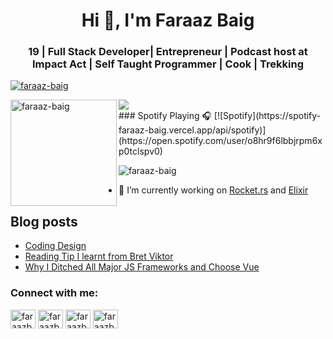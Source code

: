 <h1 align="center">Hi 👋, I'm Faraaz Baig</h1>
<h3 align="center">19 | Full Stack Developer| Entrepreneur | Podcast host at Impact Act | Self Taught Programmer | Cook | Trekking</h3>

<p align="left"> <a href="https://github.com/ryo-ma/github-profile-trophy"><img src="https://github-profile-trophy.vercel.app/?username=faraaz-baig&theme=onedark&margin-w=15&margin-h=15&column=7" alt="faraaz-baig" /></a> </p>

<div>
<img height="170" align="left" src="https://github-readme-stats.vercel.app/api?username=faraaz-baig&count_private=true&include_all_commits=true&theme=onedark" alt="faraaz-baig" />
<img src="https://github-readme-stats.vercel.app/api/top-langs/?username=faraaz-baig&layout=compact&theme=onedark&langs_count=15" />
</div>
### Spotify Playing 🎧
[![Spotify](https://spotify-faraaz-baig.vercel.app/api/spotify)](https://open.spotify.com/user/o8hr9f6lbbjrpm6xp0tclspv0)

<br/>

<p align="left"> <img src="https://komarev.com/ghpvc/?username=faraaz-baig&label=Profile%20views&color=0e75b6&style=flat" alt="faraaz-baig" /> </p>

- 🔭 I’m currently working on [Rocket.rs](https://www.rust-lang.org) and [Elixir](https://elixir-lang.org/)

## Blog posts
<!-- BLOG-POST-LIST:START -->
- [Coding Design](https://faraazbaig.com/coding-design)
- [Reading Tip I learnt from Bret Viktor](https://faraazbaig.com/reading-tip)
- [Why I Ditched All Major JS Frameworks and Choose Vue](https://faraazbaig.com/why-i-choose-to-marry-vue)
<!-- BLOG-POST-LIST:END -->

<h3 align="left">Connect with me:</h3>
<p align="left">
<a href="https://www.linkedin.com/in/faraazbaig" target="blank"><img align="center" src="https://cdn.jsdelivr.net/npm/simple-icons@3.0.1/icons/linkedin.svg" alt="faraazbaig" height="30" width="40" /></a>
<a href="https://www.instagram.com/faraazofficial" target="blank"><img align="center" src="https://cdn.jsdelivr.net/npm/simple-icons@3.0.1/icons/instagram.svg" alt="faraazbaig" height="30" width="40" /></a>
  <a href="https://www.twitter.com/faraazofficial" target="blank"><img align="center" src="https://cdn.jsdelivr.net/npm/simple-icons@3.0.1/icons/twitter.svg" alt="faraazbaig" height="30" width="40" /></a>
  <a href="https://anchor.fm/impactact" target="blank"><img align="center" src="https://cdn.jsdelivr.net/npm/simple-icons@3.0.1/icons/anchor.svg" alt="faraazbaig" height="30" width="40" /></a>
  
</p>
